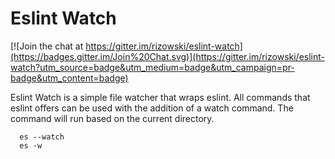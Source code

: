 # Eslint Watch
[![Join the chat at https://gitter.im/rizowski/eslint-watch](https://badges.gitter.im/Join%20Chat.svg)](https://gitter.im/rizowski/eslint-watch?utm_source=badge&utm_medium=badge&utm_campaign=pr-badge&utm_content=badge)

Eslint Watch is a simple file watcher that wraps eslint. All commands that eslint offers can be used with the addition of a watch command. The command will run based on the current directory.

```
  es --watch
  es -w
```

